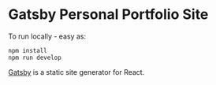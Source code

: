 # Gatsby Personal Portfolio Site

To run locally - easy as:

```
npm install
npm run develop
```

[Gatsby](https://github.com/gatsbyjs/gatsby) is a static site generator for React.
